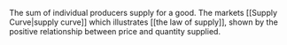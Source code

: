 The sum of individual producers supply for a good. The markets [[Supply Curve|supply curve]] which illustrates [[the law of supply]], shown by the positive relationship between price and quantity supplied. 